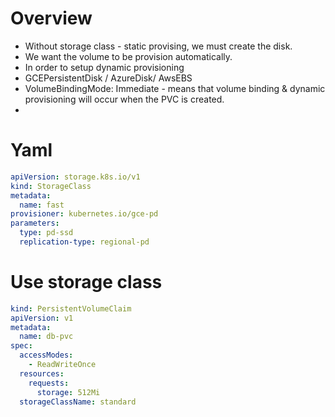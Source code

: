 # Overview
- Without storage class - static provising, we must create the disk.
- We want the volume to be provision automatically. 
- In order to setup dynamic provisioning
- GCEPersistentDisk / AzureDisk/ AwsEBS
- VolumeBindingMode: Immediate - means that volume binding & dynamic provisioning will occur
  when the PVC is created.
- 

# Yaml
```yaml
apiVersion: storage.k8s.io/v1
kind: StorageClass
metadata:
  name: fast
provisioner: kubernetes.io/gce-pd
parameters:
  type: pd-ssd
  replication-type: regional-pd
```
# Use storage class

```yaml
kind: PersistentVolumeClaim
apiVersion: v1
metadata:
  name: db-pvc
spec:
  accessModes:
    - ReadWriteOnce
  resources:
    requests:
      storage: 512Mi
  storageClassName: standard
```
